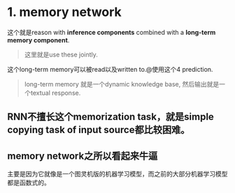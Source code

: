 # 1. memory network
这个就是reason with **inference components** combined with a **long-term memory component**.

>这里就是use these jointly.

这个long-term memory可以被read以及written to.@使用这个4 prediction.

>long-term memory 就是一个dynamic knowledge base, 然后输出就是一个textual response.

## RNN不擅长这个memorization task，就是simple copying task of input source都比较困难。

## memory network之所以看起来牛逼
主要是因为它就像是一个图灵机版的机器学习模型，而之前的大部分机器学习模型都是函数式的。


